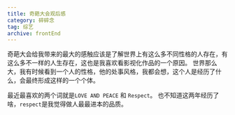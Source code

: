 ```yaml
---
title: 奇葩大会观后感
category: 碎碎念
tag: 综艺
archive: frontEnd
---
```


奇葩大会给我带来的最大的感触应该是了解世界上有这么多不同性格的人存在，有这么多不一样的人生存在，这也是我喜欢看影视化作品的一个原因。
世界那么大，我有时候看到一个人的性格，他的处事风格，我都会想，这个人是经历了什么，会最终形成这样的一个个体。

最近最喜欢的两个词就是`LOVE AND PEACE` 和 	`Respect`。
也不知道这两年经历了啥，`respect`是我觉得做人最最进本的品质。

